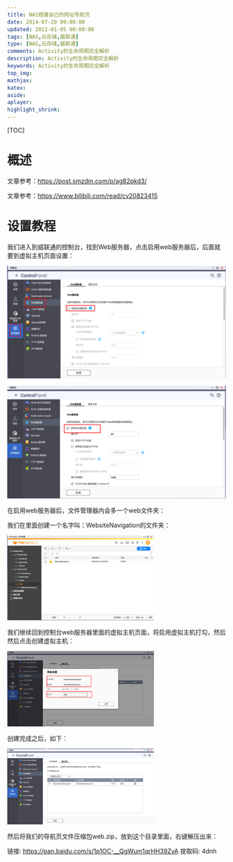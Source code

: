 ```yaml
---
title: NAS搭建自己的网址导航页
date: 2014-07-20 00:00:00
updated: 2022-01-05 00:00:00
tags: [NAS,云存储,威联通]
type: [NAS,云存储,威联通]
comments: Activity的生命周期完全解析
description: Activity的生命周期完全解析
keywords: Activity的生命周期完全解析
top_img:
mathjax:
katex:
aside:
aplayer:
highlight_shrink:
---
```


[TOC]

# 概述

文章参考：https://post.smzdm.com/p/ag82pkd3/

文章参考：https://www.bilibili.com/read/cv20823415



# 设置教程

我们进入到威联通的控制台，找到Web服务器，点击启用web服务器后，后面就要到虚拟主机页面设置：

![image-20230508000234662](./images/11.NAS%E6%90%AD%E5%BB%BA%E8%87%AA%E5%B7%B1%E7%9A%84%E7%BD%91%E5%9D%80%E5%AF%BC%E8%88%AA%E9%A1%B5/image-20230508000234662.png)





![image-20230508000406520](./images/11.NAS%E6%90%AD%E5%BB%BA%E8%87%AA%E5%B7%B1%E7%9A%84%E7%BD%91%E5%9D%80%E5%AF%BC%E8%88%AA%E9%A1%B5/image-20230508000406520.png)



在启用web服务器后，文件管理器内会多一个web文件夹：

我们在里面创建一个名字叫：WebsiteNavigation的文件夹：

<img src="./images/11.NAS%E6%90%AD%E5%BB%BA%E8%87%AA%E5%B7%B1%E7%9A%84%E7%BD%91%E5%9D%80%E5%AF%BC%E8%88%AA%E9%A1%B5/image-20230508000825787.png" alt="image-20230508000825787" style="zoom:33%;" />



我们继续回到控制台web服务器里面的虚拟主机页面，将启用虚拟主机打勾，然后然后点击创建虚拟主机：

<img src="./images/11.NAS%E6%90%AD%E5%BB%BA%E8%87%AA%E5%B7%B1%E7%9A%84%E7%BD%91%E5%9D%80%E5%AF%BC%E8%88%AA%E9%A1%B5/image-20230508001130272.png" alt="image-20230508001130272" style="zoom:33%;" />

创建完成之后，如下：

<img src="./images/11.NAS%E6%90%AD%E5%BB%BA%E8%87%AA%E5%B7%B1%E7%9A%84%E7%BD%91%E5%9D%80%E5%AF%BC%E8%88%AA%E9%A1%B5/image-20230508001215889.png" alt="image-20230508001215889" style="zoom:33%;" />



然后将我们的导航页文件压缩包web.zip，放到这个目录里面，右键解压出来：

链接: https://pan.baidu.com/s/1p1OC-__QgWum1qrHH39ZvA 提取码: 4dnh 



